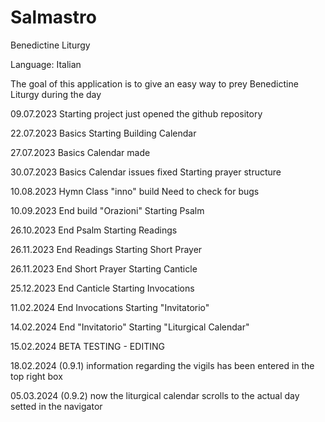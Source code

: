 # Salmastro
Benedictine Liturgy

Language: Italian

The goal of this application is to give an easy way to prey Benedictine Liturgy during the day

09.07.2023 Starting project
just opened the github repository

22.07.2023 Basics
Starting Building Calendar

27.07.2023 Basics
Calendar made

30.07.2023 Basics
Calendar issues fixed
Starting prayer structure

10.08.2023 Hymn
Class "inno" build
Need to check for bugs

10.09.2023
End build "Orazioni"
Starting Psalm

26.10.2023
End Psalm
Starting Readings

26.11.2023
End Readings
Starting Short Prayer

26.11.2023
End Short Prayer
Starting Canticle

25.12.2023
End Canticle
Starting Invocations

11.02.2024
End Invocations
Starting "Invitatorio"

14.02.2024
End "Invitatorio"
Starting "Liturgical Calendar"

15.02.2024
BETA TESTING - EDITING

18.02.2024 (0.9.1)
information regarding the vigils has been entered in the top right box

05.03.2024 (0.9.2)
now the liturgical calendar scrolls to the actual day setted in the navigator